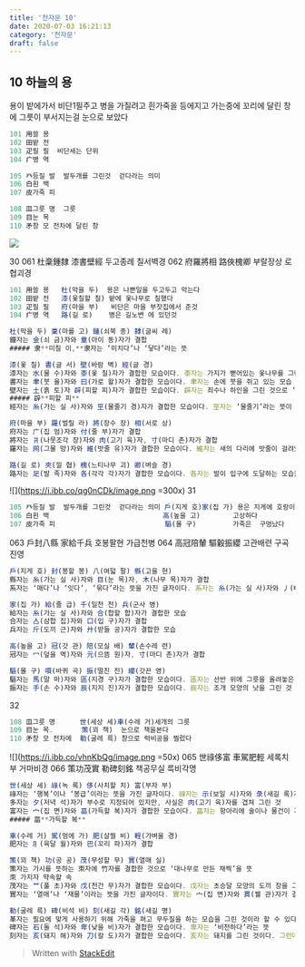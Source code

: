 ```yaml
---
title: '천자문 10'
date: 2020-07-03 16:21:13
category: '천자문'
draft: false
---
```


## 10 하늘의 용

용이 밭에가서 비단1필주고 병을 가질려고
흰가죽을 등에지고 가는중에
꼬리에 달린 창에 그릇이 부서지는걸 눈으로 보았다

```js
101 用쓸 용
102 田밭 전
103 疋필 필  비단세는 단위
104 疒병 역

105 癶등질 발  발두개를 그린것  걷다라는 의미
106 白흰 백
107 皮가죽 피

108 皿그릇 명  그릇
109 目눈 목
110 矛창 모 전차에 달린 창
```
![](https://i.ibb.co/Zfcymb4/2020-07-05-3-28-16.png)

30
061 杜稾鍾隸 漆書壁經 두고종례 칠서벽경
062 府羅將相 路俠槐卿 부랄장상  로협괴경
```js
101 用쓸 용   杜(막을 두)  용은 나쁜일을 두고두고 막는다
102 田밭 전   漆(옻칠할 칠) 밭에 옻나무로 칠했다
103 疋필 필   府(마을 부)   비단은 마을 부잣집에서 준것
104 疒병 역   路(길 로)    병은 길노변 에 있던것
```
```js
杜(막을 두) 稾(마를 고) 鍾(쇠북 종) 隸(글씨 례)
鐘자는 金(쇠 금)자와 童(아이 동)자가 결합
##### 隶**미칠 이,**隶자는 ‘미치다’나 ‘닿다’라는 뜻 

漆(옻 칠) 書(글 서) 壁(바람 벽) 經(글 경)
漆자는 水(물 수)자와 桼(옻 칠)자가 결합한 모습이다. 桼자는 가지가 뻗어있는 옻나무를 그린 것
書자는 聿(붓 율)자와 曰(가로 왈)자가 결합한 모습이다. 聿자는 손에 붓을 쥐고 있는 모습
壁자는 土(흙 토)자 辟(피할 피)자가 결합한 모습이다. 辟자는 죄수나 하인을 그린 것으로 ‘피하다’나 ‘벗어나다’라는 뜻
##### 辟**피할 피**
經자는 糸(가는 실 사)자와 巠(물줄기 경)자가 결합한 모습이다. 巠자는 ‘물줄기’라는 뜻이 있지만, 본래는 베틀 사이로 날실이 지나가는 모습을 그린 것

府(마을 부) 羅(벌릴 라) 將(장수 장) 相(서로 상)
府자는 广(집 엄)자와 付(줄 부)자가 결합
將자는 爿(나뭇조각 장)자와 肉(고기 육)자, 寸(마디 촌)자가 결합
羅자는 网(그물 망)자와 維(밧줄 유)자가 결합한 모습이다. 維자는 새의 다리에 밧줄이 걸려있는 모습

路(길 로) 夾(낄 협) 槐(느티나무 괴) 卿(벼슬 경)
路자는 足(발 족)자와 各(각각 각)자가 결합한 모습이다. 各자는 발이 입구에 도달하는 모습을 표현한 것
```

![](https://i.ibb.co/qg0nCDk/image.png =300x)
31
```js
105 癶등질 발  발두개를 그린것  걷다라는 의미 戶(지게 호)家(집 가) 용은 지게에 호랑이를 지고 집에가
106 白흰 백                            高(높을 고)        고상하다
107 皮가죽 피                           驅(몰 구)         가죽은  구멍났다
```
063 戶封八縣 家給千兵  호봉팔현 가급천병
064 高冠陪輦 驅轂振纓  고관배련 구곡진영
```js
戶(지게 호) 封(봉할 봉) 八(여덟 팔) 縣(고을 현)
縣자는 糸(가는 실 사)자와 目(눈 목)자, 木(나무 목)자가 결합
系자는 ‘매다’나 ‘잇다’, ‘묶다’라는 뜻을 가진 글자이다. 系자는 糸(가는 실 사)자와 丿(삐침 별)자가 결합한 모습이

家(집 가) 給(줄 급) 千(일천 천) 兵(군사 병)
給자는 糸(가는 실 사)자와 合(합할 합)자가 결합한 모습
合자는 亼(삼합 집)자와 口(입 구)자가 결합
兵자는 斤(도끼 근)자와 廾(받들 공)자가 결합한 모습

高(높을 고) 冠(갓 관) 陪(모실 배) 輦(손수레 련)
冠자는 冖(덮을 멱)자와 元(으뜸 원)자, 寸(마디 촌)자가 결합

驅(몰 구) 嘪(바퀴 곡) 振(떨친 진) 纓(갓끈 영)
驅자는 馬(말 마)자와 區(지경 구)자가 결합한 모습이다. 區자는 선반 위에 그릇을 올려놓은 모습
振자는 手(손 수)자와 辰(지지 진)자가 결합한 모습이다. 辰자는 조개 모양의 낫을 그린 것
```

32
```js
108 皿그릇 명      世(세상 세)車(수레 거)세개의 그릇
109 目눈 목.       策(꾀 책)  눈으로 책을본다
110 矛창 모 전차에  勒(굴레 륵) 창으로 럭비공을 찔렀다
```
![](https://i.ibb.co/vhnKbQg/image.png =50x)
065 世祿侈富 車駕肥輕 세록치부 거마비경
066 策功茂實 勒碑刻銘 책공무실 륵비각명
```js
世(세상 세) 祿(녹 록) 侈(사치할 치) 富(부자 부)
祿자는 ‘행복’이나 ‘봉급’이라는 뜻을 가진 글자이다. 祿자는 示(보일 시)자와 彔(새길 록)자가 결합한 모습이다. 彔자는 보자기에 염료를 넣어 짜는 모습
多자는 夕(저녁 석)자가 부수로 지정되어 있지만, 사실은 肉(고기 육)자를 겹쳐 그린 것
富자는 宀(집 면)자와 畐(가득할 복)자가 결합한 모습이다. 畐자는 항아리에 술이나 물건이 가득 차 있는 모습
##### 畐**가득할 복**

車(수레 거) 駕(멍에 가) 肥(살찔 비) 輕(가벼울 경)
肥자는 ⺼(육달 월)자와 巴(꼬리 파)자가 결합

策(꾀 책) 功(공 공) 茂(무성할 무) 實(열매 실)
策자는 가시를 뜻하는 朿자에 竹자를 결합한 것으로 ‘대나무로 만든 채찍’을 뜻
朿 가지자 약속할 속
茂자는 艹(풀 초)자와 戊(천간 무)자가 결합한 모습이다. 戊자는 초승달 모양의 도끼 창을 그린 것으로 ‘무성하다’나 ‘창’이라는 뜻
實자는 ‘열매’나 ‘재물’이라는 뜻을 가진 글자이다. 實자는 宀(집 면)자와 貫(꿸 관)자가 결합한 모습

勒(굴레 륵) 碑(비석 비) 刻(새길 각) 銘(새길 명)
革자는 필요에 맞게 사용하기 위해 가죽을 펴고 무두질을 하는 모습을 그린 것이라 할 수 있다. 革자가 皮(가죽 피)자와 구별
碑자는 石(돌 석)자와 卑(낮을 비)자가 결합한 모습이다. 卑자는 ‘비천하다’라는 뜻
刻자는 亥(돼지 해)자와 刀(칼 도)자가 결합한 모습이다. 亥자는 돼지를 그린 것이다. 그런데 亥자는 살아있는 돼지가 아닌 가공한 돼지를 그린 것
```
> Written with [StackEdit](https://stackedit.io/)
<!--stackedit_data:
eyJoaXN0b3J5IjpbLTE4MDI5OTUwMTUsMzIwNjY5OTAyLC0xOD
Q0NTcyMDYwLC0xNjQ1MjA1Mjk2LC0xODgxNjMzNzM3LDY1NTU2
MTEyNSwtMTEzOTI1NTg0NiwxNjM5NjUyOTA5LDE0OTIyMTcyMz
YsMTE0NjE5MzYxNiwtOTEwMzg1MzkyLDY3NTY1OTQ2MywxNDcx
ODM2MjgsLTE2MTUyOTk3MzAsNDE5NTY3MjI5LC0zMjY3MzY2MD
AsMTM4OTAxMjE5NSwtMTY2MTk1NDM1NiwtMTg0MjY1OTc1LC0x
ODY2NjI2MjU1XX0=
-->